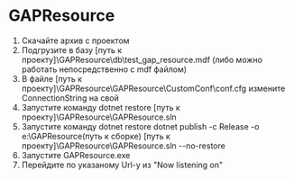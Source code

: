 # GAPResource
1) Скачайте архив с проектом
2) Подгрузите в базу [путь к проекту]\GAPResource\db\test_gap_resource.mdf (либо можно работать непосредственно с mdf файлом)
3) В файле [путь к проекту]\GAPResource\GAPResource\CustomConf\conf.cfg измените ConnectionString на свой
4) Запустите команду dotnet restore [путь к проекту]\GAPResource\GAPResource.sln
5) Запустите команду dotnet restore dotnet publish -c Release -o e:\GAPResource(путь к сборке) [путь к проекту]\GAPResource\GAPResource.sln  --no-restore
6) Запустите GAPResource.exe
7) Перейдите по указаному Url-у из "Now listening on"